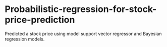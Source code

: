 # Probabilistic-regression-for-stock-price-prediction
Predicted a stock price using model support vector regressor and Bayesian regression models. 
